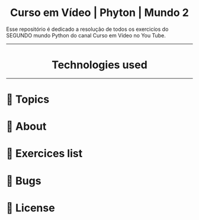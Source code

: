 <h1 align="center"> Curso em Vídeo | Phyton | Mundo 2 </h1>
<p> Esse repositório é dedicado a resolução de todos os exercicíos do SEGUNDO mundo Python do canal Curso em Vídeo no You Tube. </p>

---

<h1 align="center">Technologies used</h1>
<p align="center">
  <a href="https://www.java.com/en/">
  </a>
</p>
  
---
  
# :pushpin: Topics
# :rocket: About
# :memo: Exercices list
# :bug: Bugs
# :closed_book: License
